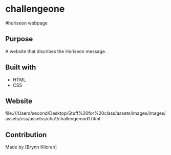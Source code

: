 # challengeone

#horiseon webpage

## Purpose
A website that discribes the Horiseon message.

## Built with
* HTML
* CSS

## Website
file:///Users/second/Desktop/Stuff%20for%20class/assets/images/images/assets/css/assetss/cha1/challengemod1.html

## Contribution
Made by [Brynn Kiloran]

